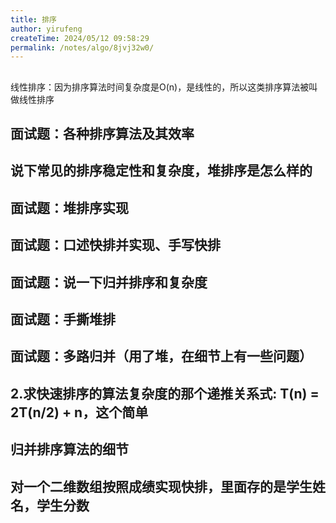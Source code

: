 ```yaml
---
title: 排序
author: yirufeng
createTime: 2024/05/12 09:58:29
permalink: /notes/algo/8jvj32w0/
---
```


## 

线性排序：因为排序算法时间复杂度是O(n)，是线性的，所以这类排序算法被叫做线性排序



## 面试题：各种排序算法及其效率

## 说下常见的排序稳定性和复杂度，堆排序是怎么样的

## 面试题：堆排序实现

## 面试题：口述快排并实现、手写快排

## 面试题：说一下归并排序和复杂度

## 面试题：手撕堆排

## 面试题：多路归并（用了堆，在细节上有一些问题）

## 2.求快速排序的算法复杂度的那个递推关系式: T(n) = 2T(n/2) + n，这个简单

## 归并排序算法的细节

## 对一个二维数组按照成绩实现快排，里面存的是学生姓名，学生分数
